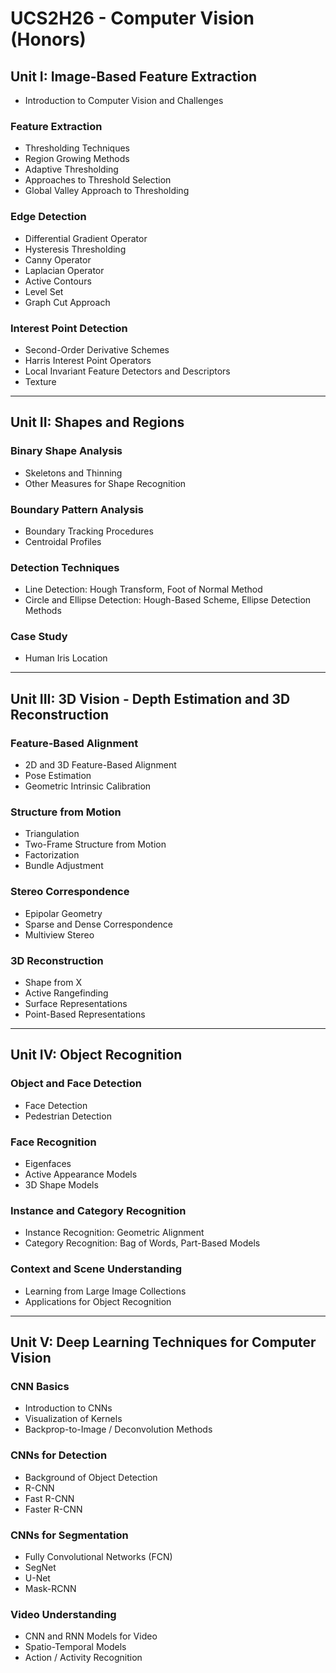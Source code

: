 # UCS2H26 - Computer Vision (Honors)


## Unit I: Image-Based Feature Extraction

- Introduction to Computer Vision and Challenges  

### Feature Extraction
- Thresholding Techniques  
- Region Growing Methods  
- Adaptive Thresholding  
- Approaches to Threshold Selection  
- Global Valley Approach to Thresholding  

### Edge Detection
- Differential Gradient Operator  
- Hysteresis Thresholding  
- Canny Operator  
- Laplacian Operator  
- Active Contours  
- Level Set  
- Graph Cut Approach  

### Interest Point Detection
- Second-Order Derivative Schemes  
- Harris Interest Point Operators  
- Local Invariant Feature Detectors and Descriptors  
- Texture  

---

## Unit II: Shapes and Regions

### Binary Shape Analysis
- Skeletons and Thinning  
- Other Measures for Shape Recognition  

### Boundary Pattern Analysis
- Boundary Tracking Procedures  
- Centroidal Profiles  

### Detection Techniques
- Line Detection: Hough Transform, Foot of Normal Method  
- Circle and Ellipse Detection: Hough-Based Scheme, Ellipse Detection Methods  

### Case Study
- Human Iris Location  

---

## Unit III: 3D Vision - Depth Estimation and 3D Reconstruction

### Feature-Based Alignment
- 2D and 3D Feature-Based Alignment  
- Pose Estimation  
- Geometric Intrinsic Calibration  

### Structure from Motion
- Triangulation  
- Two-Frame Structure from Motion  
- Factorization  
- Bundle Adjustment  

### Stereo Correspondence
- Epipolar Geometry  
- Sparse and Dense Correspondence  
- Multiview Stereo  

### 3D Reconstruction
- Shape from X  
- Active Rangefinding  
- Surface Representations  
- Point-Based Representations  

---

## Unit IV: Object Recognition

### Object and Face Detection
- Face Detection  
- Pedestrian Detection  

### Face Recognition
- Eigenfaces  
- Active Appearance Models  
- 3D Shape Models  

### Instance and Category Recognition
- Instance Recognition: Geometric Alignment  
- Category Recognition: Bag of Words, Part-Based Models  

### Context and Scene Understanding
- Learning from Large Image Collections  
- Applications for Object Recognition  

---

## Unit V: Deep Learning Techniques for Computer Vision

### CNN Basics
- Introduction to CNNs  
- Visualization of Kernels  
- Backprop-to-Image / Deconvolution Methods  

### CNNs for Detection
- Background of Object Detection  
- R-CNN  
- Fast R-CNN  
- Faster R-CNN  

### CNNs for Segmentation
- Fully Convolutional Networks (FCN)  
- SegNet  
- U-Net  
- Mask-RCNN  

### Video Understanding
- CNN and RNN Models for Video  
- Spatio-Temporal Models  
- Action / Activity Recognition  

